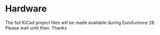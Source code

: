 # Hardware

The full KiCad project files will be made available during Eurofurence 28. Please wait until then. Thanks